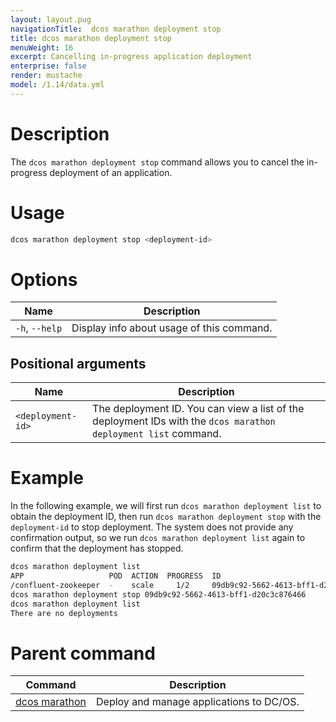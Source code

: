 ```yaml
---
layout: layout.pug
navigationTitle:  dcos marathon deployment stop
title: dcos marathon deployment stop
menuWeight: 16
excerpt: Cancelling in-progress application deployment
enterprise: false
render: mustache
model: /1.14/data.yml
---
```



# Description

The `dcos marathon deployment stop` command allows you to cancel the in-progress deployment of an application.

# Usage

```bash
dcos marathon deployment stop <deployment-id>
```

# Options

| Name |  Description |
|---------|-------------|
| `-h`, `--help` | Display info about usage of this command. |

## Positional arguments

| Name |  Description |
|---------|-------------|
| `<deployment-id>`   |   The deployment ID. You can view a list of the deployment IDs with the `dcos marathon deployment list` command. |




# Example

In the following example, we will first run `dcos marathon deployment list` to obtain the deployment ID, then run `dcos marathon deployment stop` with the `deployment-id` to stop deployment. The system does not provide any confirmation output, so we run `dcos marathon deployment list` again to confirm that the deployment has stopped.

```bash
dcos marathon deployment list
APP                   POD  ACTION  PROGRESS  ID
/confluent-zookeeper  -    scale     1/2     09db9c92-5662-4613-bff1-d20c3c876466
dcos marathon deployment stop 09db9c92-5662-4613-bff1-d20c3c876466
dcos marathon deployment list
There are no deployments
```

# Parent command

| Command | Description |
|---------|-------------|
| [dcos marathon](/mesosphere/dcos/1.14/cli/command-reference/dcos-marathon/) | Deploy and manage applications to DC/OS. |
